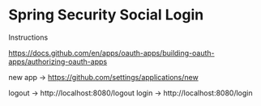 # Spring Security Social Login

Instructions

https://docs.github.com/en/apps/oauth-apps/building-oauth-apps/authorizing-oauth-apps

new app -> https://github.com/settings/applications/new

logout -> http://localhost:8080/logout
login -> http://localhost:8080/login